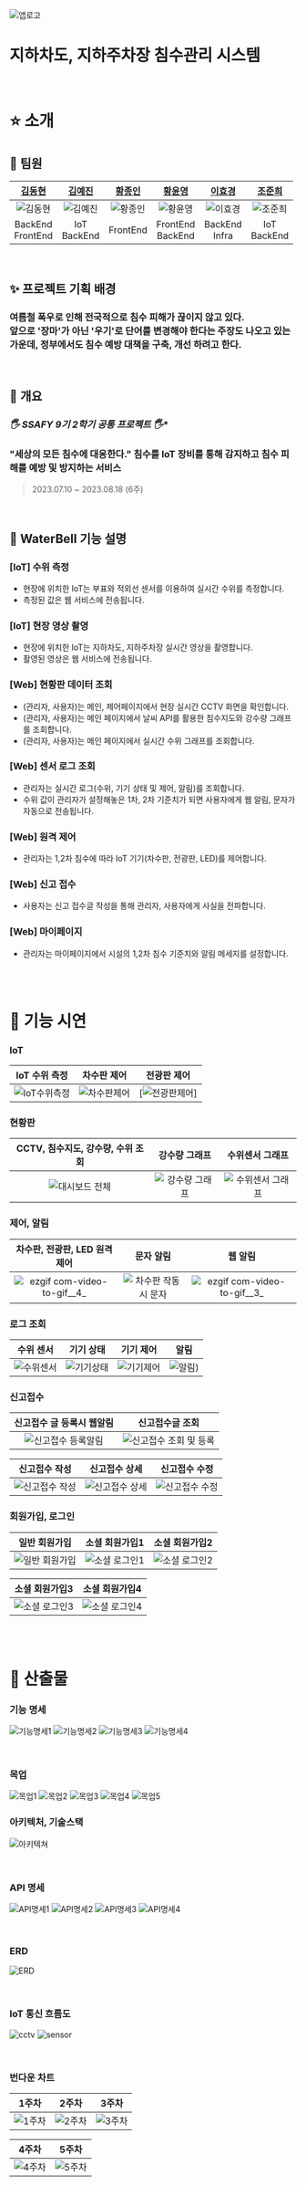 












![앱로고](https://github.com/jjunehee/WATERBELL/assets/83155528/d4ef4c1a-3209-41fc-944c-6131c05ab5eb)
# 지하차도, 지하주차장 침수관리 시스템


<br>

# :star: 소개

## :boy: 팀원

| [김동현](https://github.com/DongHyun-Klm) | [김예진]() | [황종인]() | [황윤영]() | [이효경]() | [조준희](https://github.com/jjunehee) |
| :------------------------------------------: | :------------------------------------------: | :-------------------------------------: | :------------------------------------: | :-----------------------------------: | :-----------------------------------: |
|       ![김동현](./img/김동현.png)       |       ![김예진](./img/김예진.png)         |      ![황종인](./img/황종인.png)       |      ![황윤영](./img/황윤영.png)      |         ![이효경](./img/이효경.png)            |         ![조준희](./img/조준희.png)          |
|                BackEnd<br>FrontEnd                |                IoT<br>BackEnd                |            FrontEnd            |          FrontEnd<br>BackEnd           |           BackEnd<br>Infra            |           IoT<br>BackEnd            |

<br>



## :sparkles: 프로젝트 기획 배경
<h3> 여름철 폭우로 인해 전국적으로 침수 피해가 끊이지 않고 있다. <br>앞으로 '장마'가 아닌 '우기'로 단어를 변경해야 한다는 주장도 나오고 있는 가운데, 정부에서도 침수 예방 대책을 구축, 개선 하려고 한다. </h3>

<br>

## :balloon: 개요
### *_🖐 SSAFY 9기 2학기 공통 프로젝트 🖐_**  
<h3>"세상의 모든 침수에 대응한다." 침수를 IoT 장비를 통해 감지하고 침수 피해를 예방 및 방지하는 서비스 </h3>

> 2023.07.10 ~ 2023.08.18 (6주)

<br>


## :dart: WaterBell 기능 설명

### [IoT] 수위 측정
- 현장에 위치한 IoT는 부표와 적외선 센서를 이용하여 실시간 수위를 측정합니다.
- 측정된 값은 웹 서비스에 전송됩니다.

### [IoT] 현장 영상 촬영
- 현장에 위치한 IoT는 지하차도, 지하주차장 실시간 영상을 촬영합니다.
- 촬영된 영상은 웹 서비스에 전송됩니다.

### [Web] 현황판 데이터 조회
- (관리자, 사용자)는 메인, 제어페이지에서 현장 실시간 CCTV 화면을 확인합니다.
- (관리자, 사용자)는 메인 페이지에서 날씨 API를 활용한 침수지도와 강수량 그래프를 조회합니다.
- (관리자, 사용자)는 메인 페이지에서 실시간 수위 그래프를 조회합니다.

### [Web] 센서 로그 조회
- 관리자는 실시간 로그(수위, 기기 상태 및 제어, 알림)를 조회합니다.
- 수위 값이 관리자가 설정해놓은 1차, 2차 기준치가 되면 사용자에게 웹 알림, 문자가 자동으로 전송됩니다.  

### [Web] 원격 제어
- 관리자는 1,2차 침수에 따라 IoT 기기(차수판, 전광판, LED)를 제어합니다.

### [Web] 신고 접수
- 사용자는 신고 접수글 작성을 통해 관리자, 사용자에게 사실을 전파합니다.

### [Web] 마이페이지
- 관리자는 마이페이지에서 시설의 1,2차 침수 기준치와 알림 메세지를 설정합니다.

<br><br>


# :rocket: 기능 시연

### IoT

| IoT 수위 측정 |    차수판 제어  |전광판 제어|
| :--------------------------: | :-------------------------------------------------------------------------------------------------------------------------------------------------------: | :-------------------------------------------------------------: |
| ![IoT수위측정](./img/수위측정.gif)  | ![차수판제어](./img/차수판제어.gif)   | [![전광판제어](./img/전광판제어.gif)] |

### 현황판

|             CCTV, 침수지도, 강수량, 수위 조회        |                          강수량 그래프                                          |                           수위센서 그래프                            |
| :--------------------------: | :--------------------------------------------------------------------------------------: | :-------------------------------------------------------------: |
| ![대시보드 전체](https://github.com/jjunehee/WATERBELL/assets/83155528/70cb3e04-19d6-470e-bba3-c445490ccfea)  |                             ![강수량 그래프](https://github.com/jjunehee/WATERBELL/assets/83155528/ff8e71e3-de65-4af8-a253-81de530bec30)                              |               ![수위센서 그래프](https://github.com/jjunehee/WATERBELL/assets/83155528/b0692453-b6c7-42a1-aa05-e9655c04f525)               |

### 제어, 알림

|            차수판, 전광판, LED 원격 제어            |                                  문자 알림                                           |                           웹 알림                            |
| :--------------------------: | :--------------------------------------------------------------------------------------: | :-------------------------------------------------------------: |
| ![ezgif com-video-to-gif__4_](https://github.com/jjunehee/WATERBELL/assets/83155528/ded251ec-5de5-41a2-a805-00231e19d9c4)  |                             ![차수판 작동시 문자](https://github.com/jjunehee/WATERBELL/assets/83155528/3714f0e5-ff7b-4f4d-99a4-809a85eb1321)                            |               ![ezgif com-video-to-gif__3_](https://github.com/jjunehee/WATERBELL/assets/83155528/0c304ff1-751d-48bd-b87b-3a296d77b824)               |

### 로그 조회
|  수위 센서    |     기기 상태      |       기기 제어         |       알림         |
| :----------------------: | :---------------------------------------: | :--------------------------------------: |:--------------------------------------: |
| ![수위센서](https://github.com/jjunehee/WATERBELL/assets/83155528/aa48ad21-7606-464a-a195-df269b639fd7)  |   ![기기상태](https://github.com/jjunehee/WATERBELL/assets/83155528/a7eea11c-7c17-4518-8df8-0c546c187ac8)       | ![기기제어](https://github.com/jjunehee/WATERBELL/assets/83155528/c37d73e6-6dec-4cb5-b05f-d3a4c4962296)    |![알림](https://github.com/jjunehee/WATERBELL/assets/83155528/6aacde0c-645b-4678-bb07-644af33d9d6a))    |


### 신고접수

|  신고접수 글 등록시 웹알림   |  신고접수글 조회   |
| :--------------------------: | :--------------------------: |
| ![신고접수 등록알림](/README.assets/신고접수등록알림.png) | ![신고접수 조회 및 등록](/README.assets/신고접수페이지.png) |

|  신고접수 작성    |     신고접수 상세      |       신고접수 수정         |
| :----------------------: | :---------------------------------------: | :--------------------------------------: |
| ![신고접수 작성](/README.assets/신고접수작성.png)  |     ![신고접수 상세](/README.assets/신고접수상세.png)    | ![신고접수 수정](/README.assets/신고접수수정.png)    |

### 회원가입, 로그인

|  일반 회원가입    |     소셜 회원가입1      |       소셜 회원가입2         |
| :----------------------: | :---------------------------------------: | :--------------------------------------: |
| ![일반 회원가입](/README.assets/회원가입.png)  |   ![소셜 로그인1](/README.assets/소셜로그인1.png)       | ![소셜 로그인2](/README.assets/소셜로그인2.png)    |

|       소셜 회원가입3         |       소셜 회원가입4         |
| :---------------------------------------: | :--------------------------------------: |
| ![소셜 로그인3](/README.assets/소셜로그인3.png)    | ![소셜 로그인4](/README.assets/소셜로그인4.png)    |

<br><br>

# :eyes: 산출물

### 기능 명세
![기능명세1](./img/기능명세1.PNG)
![기능명세2](./img/기능명세2.PNG)
![기능명세3](./img/기능명세3.PNG)
![기능명세4](./img/기능명세4.PNG)

<br>

### 목업
![목업1](./img/목업1.PNG)
![목업2](./img/목업2.PNG)
![목업3](./img/목업3.PNG)
![목업4](./img/목업4.PNG)
![목업5](./img/목업5.PNG)

### 아키텍처, 기술스택
![아키텍쳐](https://github.com/jjunehee/WATERBELL/assets/83155528/aac75492-856b-4c5f-a700-621123ed293c)

<br>

### API 명세
![API명세1](./img/API명세1.PNG)
![API명세2](./img/API명세2.PNG)
![API명세3](./img/API명세3.PNG)
![API명세4](./img/API명세4.PNG)

<br>

### ERD
![ERD](./img/ERD.PNG)

<br>

### IoT 통신 흐름도
![cctv](img/CCTVstructure.png)
![sensor](img/SensorStructure.png)

<br>

### 번다운 차트

|1주차|2주차|3주차|
|:----------------:|:----------------:|:--------------:|
| ![1주차](./img/1주차.PNG) | ![2주차](./img/2주차.PNG) | ![3주차](./img/3주차.PNG) |

|4주차|5주차|
|:----------------:|:----------------:|
| ![4주차](./img/4주차.PNG) | ![5주차](./img/5주차.PNG) |




